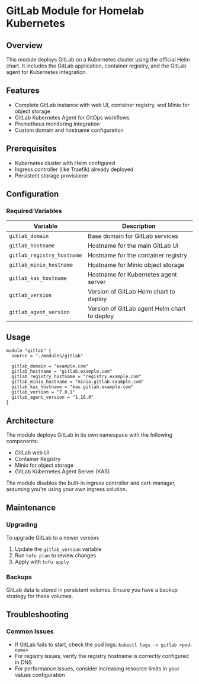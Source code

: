 # GitLab Module for Homelab Kubernetes

## Overview
This module deploys GitLab on a Kubernetes cluster using the official Helm chart. It includes the GitLab application, container registry, and the GitLab agent for Kubernetes integration.

## Features
- Complete GitLab instance with web UI, container registry, and Minio for object storage
- GitLab Kubernetes Agent for GitOps workflows
- Prometheus monitoring integration
- Custom domain and hostname configuration

## Prerequisites
- Kubernetes cluster with Helm configured
- Ingress controller (like Traefik) already deployed
- Persistent storage provisioner

## Configuration

### Required Variables

| Variable | Description |
|----------|-------------|
| `gitlab_domain` | Base domain for GitLab services |
| `gitlab_hostname` | Hostname for the main GitLab UI |
| `gitlab_registry_hostname` | Hostname for the container registry |
| `gitlab_minio_hostname` | Hostname for Minio object storage |
| `gitlab_kas_hostname` | Hostname for Kubernetes agent server |
| `gitlab_version` | Version of GitLab Helm chart to deploy |
| `gitlab_agent_version` | Version of GitLab agent Helm chart to deploy |

## Usage

```hcl
module "gitlab" {
  source = "./modules/gitlab"
  
  gitlab_domain = "example.com"
  gitlab_hostname = "gitlab.example.com"
  gitlab_registry_hostname = "registry.example.com"
  gitlab_minio_hostname = "minio.gitlab.example.com"
  gitlab_kas_hostname = "kas.gitlab.example.com"
  gitlab_version = "7.0.1"
  gitlab_agent_version = "1.16.0"
}
```

## Architecture
The module deploys GitLab in its own namespace with the following components:
- GitLab web UI
- Container Registry
- Minio for object storage
- GitLab Kubernetes Agent Server (KAS)

The module disables the built-in ingress controller and cert-manager, assuming you're using your own ingress solution.

## Maintenance

### Upgrading
To upgrade GitLab to a newer version:

1. Update the `gitlab_version` variable
2. Run `tofu plan` to review changes
3. Apply with `tofu apply`

### Backups
GitLab data is stored in persistent volumes. Ensure you have a backup strategy for these volumes.

## Troubleshooting

### Common Issues
- If GitLab fails to start, check the pod logs: `kubectl logs -n gitlab <pod-name>`
- For registry issues, verify the registry hostname is correctly configured in DNS
- For performance issues, consider increasing resource limits in your values configuration